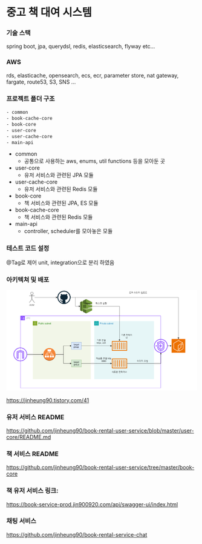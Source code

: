 
# 중고 책 대여 시스템

### 기술 스택
spring boot, jpa, querydsl, redis, elasticsearch, flyway etc...

### AWS
rds, elasticache, opensearch, ecs, ecr, parameter store, nat gateway, fargate, route53, S3, SNS ... 

### 프로젝트 폴더 구조
    - common 
    - book-cache-core
    - book-core
    - user-core
    - user-cache-core
    - main-api
    
- common
  - 공통으로 사용하는 aws, enums, util functions 등을 모아둔 곳
- user-core
  - 유저 서비스와 관련된 JPA 모듈
- user-cache-core
  - 유저 서비스와 관련된 Redis 모듈
- book-core
  - 책 서비스와 관련된 JPA, ES 모듈
- book-cache-core
  - 책 서비스와 관련된 Redis 모듈
- main-api
  - controller, scheduler를 모아놓은 모듈


### 테스트 코드 설정
@Tag로 제어 unit, integration으로 분리 하였음

### 아키텍쳐 및 배포
![img.png](img.png)

https://jinheung90.tistory.com/41

### 유저 서비스 README
https://github.com/jinheung90/book-rental-user-service/blob/master/user-core/README.md

### 책 서비스 README
https://github.com/jinheung90/book-rental-user-service/tree/master/book-core

### 책 유저 서비스 링크: 
https://book-service-prod.jin900920.com/api/swagger-ui/index.html

### 채팅 서비스 
https://github.com/jinheung90/book-rental-service-chat